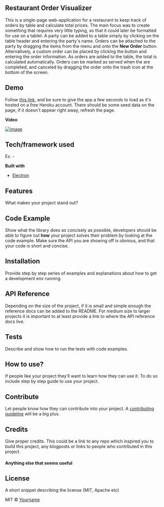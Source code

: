 ## Restaurant Order Visualizer
This is a single-page web-application for a restaurant to keep track of orders by table and calculate total prices. The main focus was to create something that requires very little typing, so that it could later be formatted for use on a tablet. A party can be added to a table simply by clicking on the table header and entering the party's name. Orders can be attached to the party by dragging the items from the menu and onto the **New Order** button. Alternatively, a custom order can be placed by clicking the button and entering the order information. As orders are added to the table, the total is calculated automatically. Orders can be marked as served when the are completed, and canceled by dragging the order onto the trash icon at the bottom of the screen.

## Demo
Follow [this link](https://sleepy-hollows-82798.herokuapp.com/), and be sure to give the app a few seconds to load as it's hosted on a free Heroku account. There should be some seed data on the page, if it doesn't appear right away, refresh the page.

**Video**

<a href="https://www.youtube.com/watch?v=Ejfy9pye6dk&feature=youtu.be" target="_blank" style="border 10px solid black">![image](https://user-images.githubusercontent.com/19267312/60047520-e653f200-9697-11e9-96e2-ec3ae97cd0f9.png)
</a>
 
 
## Tech/framework used
Ex. -

<b>Built with</b>
- [Electron](https://electron.atom.io)

## Features
What makes your project stand out?

## Code Example
Show what the library does as concisely as possible, developers should be able to figure out **how** your project solves their problem by looking at the code example. Make sure the API you are showing off is obvious, and that your code is short and concise.

## Installation
Provide step by step series of examples and explanations about how to get a development env running.

## API Reference

Depending on the size of the project, if it is small and simple enough the reference docs can be added to the README. For medium size to larger projects it is important to at least provide a link to where the API reference docs live.

## Tests
Describe and show how to run the tests with code examples.

## How to use?
If people like your project they’ll want to learn how they can use it. To do so include step by step guide to use your project.

## Contribute

Let people know how they can contribute into your project. A [contributing guideline](https://github.com/zulip/zulip-electron/blob/master/CONTRIBUTING.md) will be a big plus.

## Credits
Give proper credits. This could be a link to any repo which inspired you to build this project, any blogposts or links to people who contrbuted in this project. 

#### Anything else that seems useful

## License
A short snippet describing the license (MIT, Apache etc)

MIT © [Yourname]()
